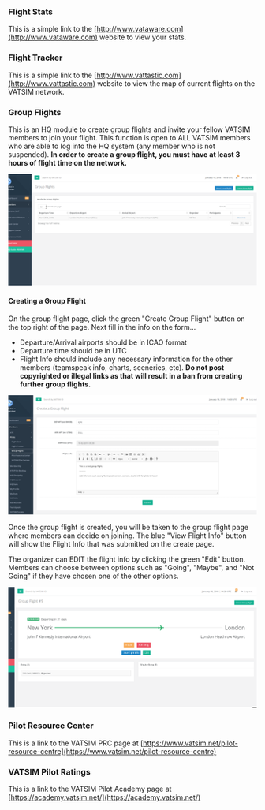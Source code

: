 ### Flight Stats
This is a simple link to the [http://www.vataware.com](http://www.vataware.com) website to view your stats.

### Flight Tracker
This is a simple link to the [http://www.vattastic.com](http://www.vattastic.com) website to view the map of current flights on the VATSIM network.

### Group Flights
This is an HQ module to create group flights and invite your fellow VATSIM members to join your flight. This function is open to ALL VATSIM members who are able to log into the HQ system (any member who is not suspended). **In order to create a group flight, you must have at least 3 hours of flight time on the network.**

![](/assets/gf1.PNG)

#### Creating a Group Flight
On the group flight page, click the green "Create Group Flight" button on the top right of the page. Next fill in the info on the form...
- Departure/Arrival airports should be in ICAO format
- Departure time should be in UTC
- Flight Info should include any necessary information for the other members (teamspeak info, charts, sceneries, etc). **Do not post copyrighted or illegal links as that will result in a ban from creating further group flights.**

![](/assets/gf2.PNG)

Once the group flight is created, you will be taken to the group flight page where members can decide on joining. The blue "View Flight Info" button will show the Flight Info that was submitted on the create page. 

The organizer can EDIT the flight info by clicking the green "Edit" button. Members can choose between options such as "Going", "Maybe", and "Not Going" if they have chosen one of the other options.

![](/assets/gf3.PNG)

### Pilot Resource Center
This is a link to the VATSIM PRC page at [https://www.vatsim.net/pilot-resource-centre](https://www.vatsim.net/pilot-resource-centre)

### VATSIM Pilot Ratings
This is a link to the VATSIM Pilot Academy page at [https://academy.vatsim.net/](https://academy.vatsim.net/)